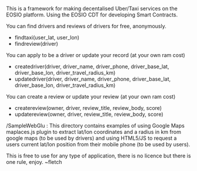 This is a framework for making decentalised Uber/Taxi services on the EOSIO platform.
Using the EOSIO CDT for developing Smart Contracts.

You can find drivers and reviews of drivers for free, anonymously.
- findtaxi(user_lat, user_lon)
- findreview(driver)

You can apply to be a driver or update your record (at your own ram cost)
- createdriver(driver, driver_name, driver_phone, driver_base_lat, driver_base_lon, driver_travel_radius_km)
- updatedriver(driver, driver_name, driver_phone, driver_base_lat, driver_base_lon, driver_travel_radius_km)

You can create a review or update your review (at your own ram cost)
- createreview(owner, driver, review_title, review_body, score)
- updatereview(owner, driver, review_title, review_body, score)

/SampleWebGlu : This directory contains examples of using Google Maps maplaces.js plugin to extract lat/lon coordinates and a radius in km from google maps (to be used by drivers) and using HTML5/JS to request a users current lat/lon position from their mobile phone (to be used by users).

This is free to use for any type of application, there is no licence but there is one rule, enjoy. ~fletch
